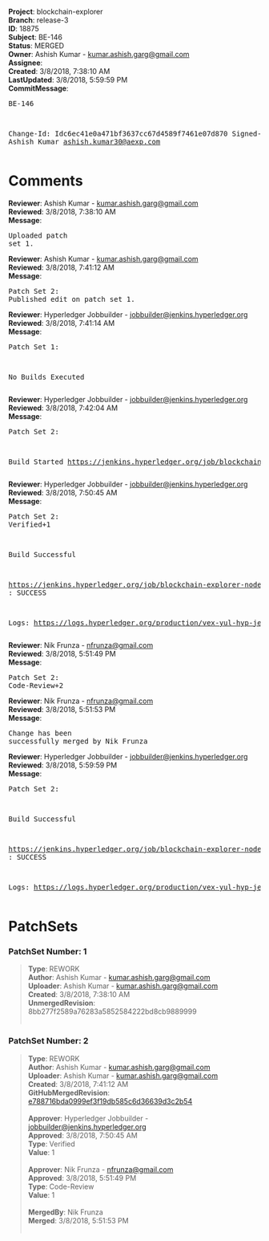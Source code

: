 <strong>Project</strong>: blockchain-explorer<br><strong>Branch</strong>: release-3<br><strong>ID</strong>: 18875<br><strong>Subject</strong>: BE-146<br><strong>Status</strong>: MERGED<br><strong>Owner</strong>: Ashish Kumar - kumar.ashish.garg@gmail.com<br><strong>Assignee</strong>:<br><strong>Created</strong>: 3/8/2018, 7:38:10 AM<br><strong>LastUpdated</strong>: 3/8/2018, 5:59:59 PM<br><strong>CommitMessage</strong>:<br><pre>BE-146

Change-Id: Idc6ec41e0a471bf3637cc67d4589f7461e07d870
Signed-off-by: Ashish Kumar <ashish.kumar30@aexp.com>
</pre><h1>Comments</h1><strong>Reviewer</strong>: Ashish Kumar - kumar.ashish.garg@gmail.com<br><strong>Reviewed</strong>: 3/8/2018, 7:38:10 AM<br><strong>Message</strong>: <pre>Uploaded patch set 1.</pre><strong>Reviewer</strong>: Ashish Kumar - kumar.ashish.garg@gmail.com<br><strong>Reviewed</strong>: 3/8/2018, 7:41:12 AM<br><strong>Message</strong>: <pre>Patch Set 2: Published edit on patch set 1.</pre><strong>Reviewer</strong>: Hyperledger Jobbuilder - jobbuilder@jenkins.hyperledger.org<br><strong>Reviewed</strong>: 3/8/2018, 7:41:14 AM<br><strong>Message</strong>: <pre>Patch Set 1:

No Builds Executed</pre><strong>Reviewer</strong>: Hyperledger Jobbuilder - jobbuilder@jenkins.hyperledger.org<br><strong>Reviewed</strong>: 3/8/2018, 7:42:04 AM<br><strong>Message</strong>: <pre>Patch Set 2:

Build Started https://jenkins.hyperledger.org/job/blockchain-explorer-node6-verify-x86_64/47/</pre><strong>Reviewer</strong>: Hyperledger Jobbuilder - jobbuilder@jenkins.hyperledger.org<br><strong>Reviewed</strong>: 3/8/2018, 7:50:45 AM<br><strong>Message</strong>: <pre>Patch Set 2: Verified+1

Build Successful 

https://jenkins.hyperledger.org/job/blockchain-explorer-node6-verify-x86_64/47/ : SUCCESS

Logs: https://logs.hyperledger.org/production/vex-yul-hyp-jenkins-3/blockchain-explorer-node6-verify-x86_64/47</pre><strong>Reviewer</strong>: Nik Frunza - nfrunza@gmail.com<br><strong>Reviewed</strong>: 3/8/2018, 5:51:49 PM<br><strong>Message</strong>: <pre>Patch Set 2: Code-Review+2</pre><strong>Reviewer</strong>: Nik Frunza - nfrunza@gmail.com<br><strong>Reviewed</strong>: 3/8/2018, 5:51:53 PM<br><strong>Message</strong>: <pre>Change has been successfully merged by Nik Frunza</pre><strong>Reviewer</strong>: Hyperledger Jobbuilder - jobbuilder@jenkins.hyperledger.org<br><strong>Reviewed</strong>: 3/8/2018, 5:59:59 PM<br><strong>Message</strong>: <pre>Patch Set 2:

Build Successful 

https://jenkins.hyperledger.org/job/blockchain-explorer-node6-merge-x86_64/23/ : SUCCESS

Logs: https://logs.hyperledger.org/production/vex-yul-hyp-jenkins-3/blockchain-explorer-node6-merge-x86_64/23</pre><h1>PatchSets</h1><h3>PatchSet Number: 1</h3><blockquote><strong>Type</strong>: REWORK<br><strong>Author</strong>: Ashish Kumar - kumar.ashish.garg@gmail.com<br><strong>Uploader</strong>: Ashish Kumar - kumar.ashish.garg@gmail.com<br><strong>Created</strong>: 3/8/2018, 7:38:10 AM<br><strong>UnmergedRevision</strong>: 8bb277f2589a76283a5852584222bd8cb9889999<br><br></blockquote><h3>PatchSet Number: 2</h3><blockquote><strong>Type</strong>: REWORK<br><strong>Author</strong>: Ashish Kumar - kumar.ashish.garg@gmail.com<br><strong>Uploader</strong>: Ashish Kumar - kumar.ashish.garg@gmail.com<br><strong>Created</strong>: 3/8/2018, 7:41:12 AM<br><strong>GitHubMergedRevision</strong>: [e788716bda0999ef3f19db585c6d36639d3c2b54](https://github.com/hyperledger/blockchain-explorer/commit/e788716bda0999ef3f19db585c6d36639d3c2b54)<br><br><strong>Approver</strong>: Hyperledger Jobbuilder - jobbuilder@jenkins.hyperledger.org<br><strong>Approved</strong>: 3/8/2018, 7:50:45 AM<br><strong>Type</strong>: Verified<br><strong>Value</strong>: 1<br><br><strong>Approver</strong>: Nik Frunza - nfrunza@gmail.com<br><strong>Approved</strong>: 3/8/2018, 5:51:49 PM<br><strong>Type</strong>: Code-Review<br><strong>Value</strong>: 1<br><br><strong>MergedBy</strong>: Nik Frunza<br><strong>Merged</strong>: 3/8/2018, 5:51:53 PM<br><br></blockquote>